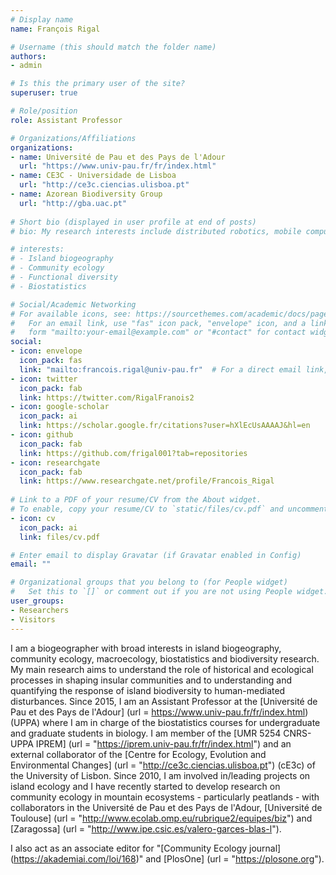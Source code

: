 ```yaml
---
# Display name
name: François Rigal

# Username (this should match the folder name)
authors:
- admin

# Is this the primary user of the site?
superuser: true

# Role/position
role: Assistant Professor

# Organizations/Affiliations
organizations:
- name: Université de Pau et des Pays de l'Adour
  url: "https://www.univ-pau.fr/fr/index.html"
- name: CE3C - Universidade de Lisboa
  url: "http://ce3c.ciencias.ulisboa.pt"
- name: Azorean Biodiversity Group
  url: "http://gba.uac.pt"
  
# Short bio (displayed in user profile at end of posts)
# bio: My research interests include distributed robotics, mobile computing and programmable matter.

# interests:
# - Island biogeography
# - Community ecology
# - Functional diversity
# - Biostatistics

# Social/Academic Networking
# For available icons, see: https://sourcethemes.com/academic/docs/page-builder/#icons
#   For an email link, use "fas" icon pack, "envelope" icon, and a link in the
#   form "mailto:your-email@example.com" or "#contact" for contact widget.
social:
- icon: envelope
  icon_pack: fas
  link: "mailto:francois.rigal@univ-pau.fr"  # For a direct email link, use "mailto:francois.rigal@univ-pau.fr".
- icon: twitter
  icon_pack: fab
  link: https://twitter.com/RigalFranois2
- icon: google-scholar
  icon_pack: ai
  link: https://scholar.google.fr/citations?user=hXlEcUsAAAAJ&hl=en
- icon: github
  icon_pack: fab
  link: https://github.com/frigal001?tab=repositories
- icon: researchgate
  icon_pack: fab
  link: https://www.researchgate.net/profile/Francois_Rigal
  
# Link to a PDF of your resume/CV from the About widget.
# To enable, copy your resume/CV to `static/files/cv.pdf` and uncomment the lines below.
- icon: cv
  icon_pack: ai
  link: files/cv.pdf

# Enter email to display Gravatar (if Gravatar enabled in Config)
email: ""

# Organizational groups that you belong to (for People widget)
#   Set this to `[]` or comment out if you are not using People widget.
user_groups:
- Researchers
- Visitors
---
```


I am a biogeographer with broad interests in island biogeography, community ecology, macroecology, biostatistics and biodiversity research. My main research aims to understand the role of historical and ecological processes in shaping insular communities and to understanding and quantifying the response of island biodiversity to human-mediated disturbances. Since 2015, I am an Assistant Professor at the [Université  de Pau et des Pays de l'Adour] (url = https://www.univ-pau.fr/fr/index.html) (UPPA) where I am in charge of the biostatistics courses for undergraduate and graduate students in biology. I am member of the [UMR 5254 CNRS-UPPA IPREM] (url = "https://iprem.univ-pau.fr/fr/index.html") and an external collaborator of the [Centre for Ecology, Evolution and Environmental Changes] (url = "http://ce3c.ciencias.ulisboa.pt") (cE3c) of the University of Lisbon. Since 2010, I am involved in/leading projects on island ecology and I have recently started to develop research on  community ecology in mountain ecosystems - particularly peatlands - with collaborators in the Université  de Pau et des Pays de l'Adour, [Université de Toulouse] (url = "http://www.ecolab.omp.eu/rubrique2/equipes/biz") and [Zaragossa] (url = "http://www.ipe.csic.es/valero-garces-blas-l").

I also act as an associate editor for "[Community Ecology journal] (https://akademiai.com/loi/168)" and [PlosOne] (url = "https://plosone.org").

